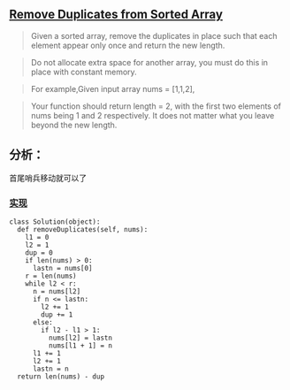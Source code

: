 ## [Remove Duplicates from Sorted Array](https://leetcode.com/problems/remove-duplicates-from-sorted-array/#/description)

>Given a sorted array, remove the duplicates in place such that each element appear only once and return the new length.

>Do not allocate extra space for another array, you must do this in place with constant memory.

>For example,Given input array nums = [1,1,2],

>Your function should return length = 2, with the first two elements of nums being 1 and 2 respectively. It does not matter what you leave beyond the new length.

## 分析：

首尾哨兵移动就可以了

### [实现](../sourcecode/RemoveDuplicatesfromSortedArray.py)
```
class Solution(object):
  def removeDuplicates(self, nums):
    l1 = 0
    l2 = 1
    dup = 0
    if len(nums) > 0:
      lastn = nums[0]
    r = len(nums)
    while l2 < r:
      n = nums[l2]
      if n <= lastn:
        l2 += 1
        dup += 1
      else:
        if l2 - l1 > 1:
          nums[l2] = lastn
          nums[l1 + 1] = n
      l1 += 1
      l2 += 1
      lastn = n
  return len(nums) - dup
```
